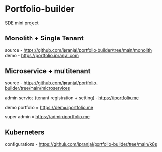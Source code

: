 # Portfolio-builder
 SDE mini project
 
## Monolith + Single Tenant
source - https://github.com/ipranjal/portfolio-builder/tree/main/monolith
demo - https://portfolio.ipranjal.com

## Microservice + multitenant
source - https://github.com/ipranjal/portfolio-builder/tree/main/microservices

admin service (tenant registration + setting) - https://iportfolio.me

demo portfolio = https://demo.iportfolio.me

super admin = https://admin.iportfolio.me

## Kuberneters
configurations - https://github.com/ipranjal/portfolio-builder/tree/main/k8s
 
